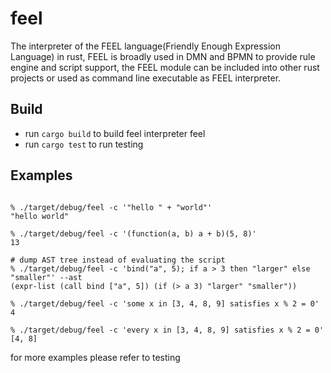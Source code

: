 # feel

The interpreter of the FEEL language(Friendly Enough Expression
Language) in rust, FEEL is broadly used in DMN and BPMN to provide rule
engine and script support, the FEEL module can be included into
other rust projects or used as command line executable as FEEL
interpreter.

## Build
* run `cargo build` to build feel interpreter feel
* run `cargo test` to run testing

## Examples
```shell

% ./target/debug/feel -c '"hello " + "world"'
"hello world"

% ./target/debug/feel -c '(function(a, b) a + b)(5, 8)'
13

# dump AST tree instead of evaluating the script
% ./target/debug/feel -c 'bind("a", 5); if a > 3 then "larger" else "smaller"' --ast
(expr-list (call bind ["a", 5]) (if (> a 3) "larger" "smaller"))

% ./target/debug/feel -c 'some x in [3, 4, 8, 9] satisfies x % 2 = 0'
4

% ./target/debug/feel -c 'every x in [3, 4, 8, 9] satisfies x % 2 = 0'
[4, 8]
```

for more examples please refer to testing
